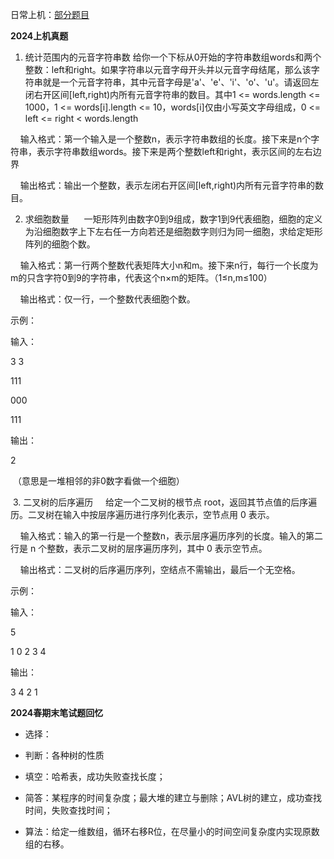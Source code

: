 日常上机：[部分题目](https://blog.csdn.net/yyc2023/article/details/139283315?spm=1001.2014.3001.5501)

**2024上机真题**
1. 统计范围内的元音字符串数
给你一个下标从0开始的字符串数组words和两个整数：left和right。如果字符串以元音字母开头并以元音字母结尾，那么该字符串就是一个元音字符串，其中元音字母是'a'、'e'、'i'、'o'、'u'。请返回左闭右开区间[left,right)内所有元音字符串的数目。其中1 <= words.length <= 1000，1 <= words[i].length <= 10，words[i]仅由小写英文字母组成，0 <= left <= right < words.length



    输入格式：第一个输入是一个整数n，表示字符串数组的长度。接下来是n个字符串，表示字符串数组words。接下来是两个整数left和right，表示区间的左右边界



    输出格式：输出一个整数，表示左闭右开区间[left,right)内所有元音字符串的数目。

2. 求细胞数量 
    一矩形阵列由数字0到9组成，数字1到9代表细胞，细胞的定义为沿细胞数字上下左右任一方向若还是细胞数字则归为同一细胞，求给定矩形阵列的细胞个数。



    输入格式：第一行两个整数代表矩阵大小n和m。接下来n行，每行一个长度为m的只含字符0到9的字符串，代表这个n×m的矩阵。（1≤n,m≤100）



    输出格式：仅一行，一个整数代表细胞个数。



示例：

输入：

3 3

111

000

111

输出：

2

 （意思是一堆相邻的非0数字看做一个细胞）

 3. 二叉树的后序遍历
    给定一个二叉树的根节点 root，返回其节点值的后序遍历。二叉树在输入中按层序遍历进行序列化表示，空节点用 0 表示。



    输入格式：输入的第一行是一个整数n，表示层序遍历序列的长度。输入的第二行是 n 个整数，表示二叉树的层序遍历序列，其中 0 表示空节点。

    输出格式：二叉树的后序遍历序列，空结点不需输出，最后一个无空格。

示例：

输入：

5

1 0 2 3 4

输出：

3 4 2 1

**2024春期末笔试题回忆**

- 选择：

- 判断：各种树的性质

- 填空：哈希表，成功失败查找长度；

- 简答：某程序的时间复杂度；最大堆的建立与删除；AVL树的建立，成功查找时间，失败查找时间；
- 算法：给定一维数组，循环右移R位，在尽量小的时间空间复杂度内实现原数组的右移。